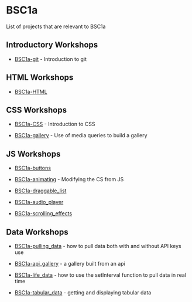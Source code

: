 # BSC1a

List of projects that are relevant to BSC1a

## Introductory Workshops
- [BSC1a-git](https://github.com/DianaVallverdu-NUA/BSC1a-git) - Introduction to git

## HTML Workshops

- [BSC1a-HTML](https://github.com/DianaVallverdu-NUA/BSC1a-HTML)

## CSS Workshops

- [BSC1a-CSS](https://github.com/DianaVallverdu-NUA/BSC1a-CSS) - Introduction to CSS

- [BSC1a-gallery](https://github.com/DianaVallverdu-NUA/BSC1a-gallery) - Use of media queries to build a gallery


## JS Workshops

- [BSC1a-buttons]()

- [BSC1a-animating]() - Modifying the CS from JS

- [BSC1a-draggable_list]()

- [BSC1a-audio_player](https://github.com/DianaVallverdu-NUA/BSC1a-audio_player)

- [BSC1a-scrolling_effects]()

## Data Workshops

- [BSC1a-pulling_data]() - how to pull data both with and without API keys use

- [BSC1a-api_gallery]() - a gallery built from an api

- [BSC1a-life_data]() - how to use the setInterval function to pull data in real time

- [BSC1a-tabular_data]() - getting and displaying tabular data
